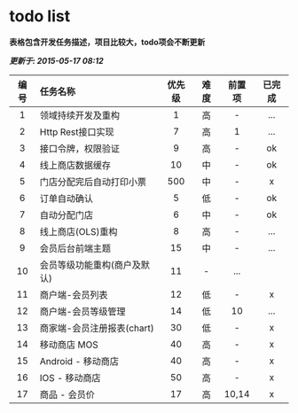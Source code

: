 # todo list #

**表格包含开发任务描述，项目比较大，todo项会不断更新**

___更新于: 2015-05-17 08:12___


 编号 | 任务名称 | 优先级  | 难度  | 前置项 |  已完成
 :--:| :----- | :----: | :---:| :---: | :----:
 1 | 领域持续开发及重构 | 1 | 高 | - | ...
 2 | Http Rest接口实现 | 7 | 高 | 1 | ...
 3 | 接口令牌，权限验证 | 9 | 高 |- | ok
 4 | 线上商店数据缓存 | 10 | 中 | - | ok
 5 | 门店分配完后自动打印小票 | 500 | 中 | - | x
 6 | 订单自动确认 | 5 | 低 | - | ok
 7 | 自动分配门店 | 6 | 中 | - | ok
 8 | 线上商店(OLS)重构 | 8 | 高 | - | ...
 9 | 会员后台前端主题 | 15 | 中 | - | ...
 10 | 会员等级功能重构(商户及默认) | 11 | - | ...
 11 | 商户端-会员列表 | 12 | 低 | - | x
 12 | 商户端-会员等级管理 | 14 | 低 | 10 | ...
 13 | 商家端-会员注册报表(chart) | 30 | 低 | - | x
 14 | 移动商店 MOS | 40 | 高 | - | x
 15 | Android - 移动商店 | 40 | 高 | - | x
 16 | IOS - 移动商店 | 50 | 高 | - | x
 17 | 商品 - 会员价 | 17 | 高 | 10,14 | x









